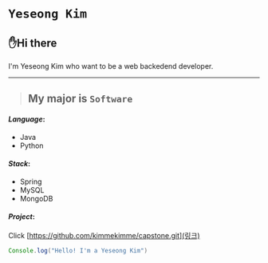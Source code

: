 
<!-- heading -->
# ``Yeseong Kim``
## ✋Hi there
I'm Yeseong Kim who want to be a web backedend developer.

<!--line-->
---


<!-- Quote-->
> ## My major is `Software`

<!--text attributes-->

<!--bullet list-->
#### *Language*:
- Java
- Python

#### *Stack*:

- Spring
- MySQL
- MongoDB

#### *Project*:
<!--link-->
Click [https://github.com/kimmekimme/capstone.git](링크)

```java
Console.log("Hello! I'm a Yeseong Kim")
```

